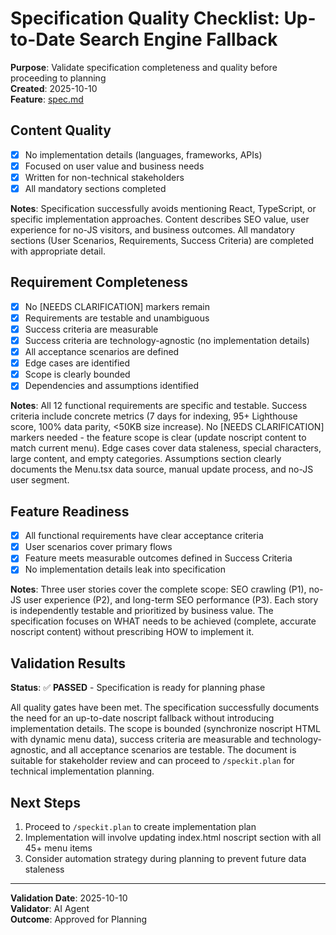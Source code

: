 # Specification Quality Checklist: Up-to-Date Search Engine Fallback

**Purpose**: Validate specification completeness and quality before proceeding to planning  
**Created**: 2025-10-10  
**Feature**: [spec.md](../spec.md)

## Content Quality

- [x] No implementation details (languages, frameworks, APIs)
- [x] Focused on user value and business needs
- [x] Written for non-technical stakeholders
- [x] All mandatory sections completed

**Notes**: Specification successfully avoids mentioning React, TypeScript, or specific implementation approaches. Content describes SEO value, user experience for no-JS visitors, and business outcomes. All mandatory sections (User Scenarios, Requirements, Success Criteria) are completed with appropriate detail.

## Requirement Completeness

- [x] No [NEEDS CLARIFICATION] markers remain
- [x] Requirements are testable and unambiguous
- [x] Success criteria are measurable
- [x] Success criteria are technology-agnostic (no implementation details)
- [x] All acceptance scenarios are defined
- [x] Edge cases are identified
- [x] Scope is clearly bounded
- [x] Dependencies and assumptions identified

**Notes**: All 12 functional requirements are specific and testable. Success criteria include concrete metrics (7 days for indexing, 95+ Lighthouse score, 100% data parity, <50KB size increase). No [NEEDS CLARIFICATION] markers needed - the feature scope is clear (update noscript content to match current menu). Edge cases cover data staleness, special characters, large content, and empty categories. Assumptions section clearly documents the Menu.tsx data source, manual update process, and no-JS user segment.

## Feature Readiness

- [x] All functional requirements have clear acceptance criteria
- [x] User scenarios cover primary flows
- [x] Feature meets measurable outcomes defined in Success Criteria
- [x] No implementation details leak into specification

**Notes**: Three user stories cover the complete scope: SEO crawling (P1), no-JS user experience (P2), and long-term SEO performance (P3). Each story is independently testable and prioritized by business value. The specification focuses on WHAT needs to be achieved (complete, accurate noscript content) without prescribing HOW to implement it.

## Validation Results

**Status**: ✅ **PASSED** - Specification is ready for planning phase

All quality gates have been met. The specification successfully documents the need for an up-to-date noscript fallback without introducing implementation details. The scope is bounded (synchronize noscript HTML with dynamic menu data), success criteria are measurable and technology-agnostic, and all acceptance scenarios are testable. The document is suitable for stakeholder review and can proceed to `/speckit.plan` for technical implementation planning.

## Next Steps

1. Proceed to `/speckit.plan` to create implementation plan
2. Implementation will involve updating index.html noscript section with all 45+ menu items
3. Consider automation strategy during planning to prevent future data staleness

---

**Validation Date**: 2025-10-10  
**Validator**: AI Agent  
**Outcome**: Approved for Planning

